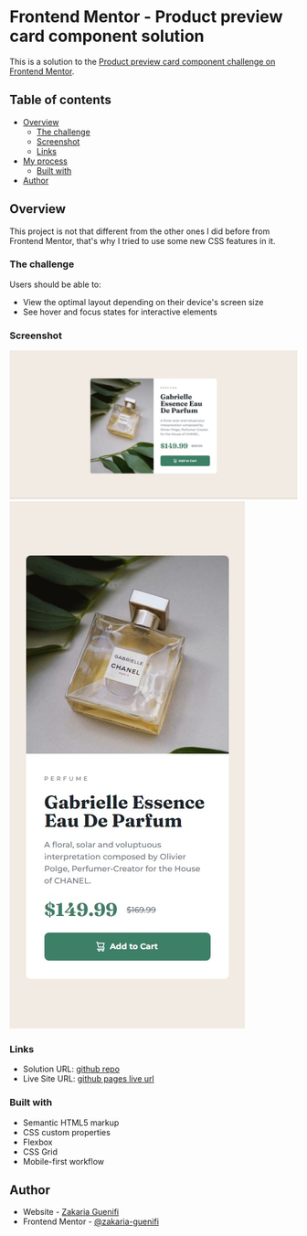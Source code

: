 # Frontend Mentor - Product preview card component solution
This is a solution to the [Product preview card component challenge on Frontend Mentor](https://www.frontendmentor.io/challenges/product-preview-card-component-GO7UmttRfa).

## Table of contents

- [Overview](#overview)
  - [The challenge](#the-challenge)
  - [Screenshot](#screenshot)
  - [Links](#links)
- [My process](#my-process)
  - [Built with](#built-with)
- [Author](#author)

## Overview
This project is not that different from the other ones I did before from Frontend Mentor, that's why I tried to use some new CSS features in it.

### The challenge
Users should be able to:
- View the optimal layout depending on their device's screen size
- See hover and focus states for interactive elements

### Screenshot
![](./screenshot-desktop.jpg)
![](./screenshot-mobile.jpg)

### Links

- Solution URL: [github repo](https://your-solution-url.com)
- Live Site URL: [github pages live url](https://your-live-site-url.com)

### Built with
- Semantic HTML5 markup
- CSS custom properties
- Flexbox
- CSS Grid
- Mobile-first workflow

## Author
- Website - [Zakaria Guenifi](https://www.guenifi.com)
- Frontend Mentor - [@zakaria-guenifi](https://www.frontendmentor.io/profile/zakaria-guenifi)
